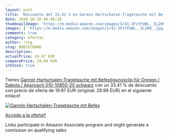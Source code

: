 ```yaml
---
layout: post
title: 'Descuento del 33.41 % en Garmin Hartschalen-Tragetasche mit Befes'
date: 2020-10-26 06:48:28
thumbnailImage: 'https://m.media-amazon.com/images/I/41-3FztFUWL._SL200_.jpg'
images: [ 'https://m.media-amazon.com/images/I/41-3FztFUWL._SL200_.jpg' ]
comments: true
category: ofertas
author: ring
slug: B001ECRAWO
description:
actualPrice: 19.97 EUR
comparePrice: 29.99 EUR
inStock: true
---
```


Tienes [Garmin Hartschalen-Tragetasche mit Befestigungsclip für Oregon / Dakota / Approach  010-10850-20  schwarz](https://www.amazon.de/dp/B001ECRAWO/?tag=tolees0ca-21) con un 33.41 % de descuento con precio de oferta de 19.97 EUR (original: 29.99 EUR) en el siguiente enlace!

[![Garmin Hartschalen-Tragetasche mit Befes](https://m.media-amazon.com/images/I/41-3FztFUWL._SL200_.jpg)](https://www.amazon.de/dp/B001ECRAWO/?tag=tolees0ca-21)

[Accede a la oferta!!](https://www.amazon.de/dp/B001ECRAWO/?tag=tolees0ca-21)

Links participate in Amazon Associate program and might generate a comission on qualifying sales


